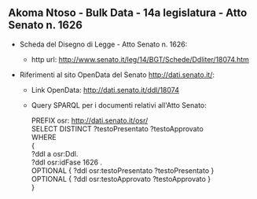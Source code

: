 ## Akoma Ntoso - Bulk Data - 14a legislatura - Atto Senato n. 1626 ##

* Scheda del Disegno di Legge - Atto Senato n. 1626:
	* http url: http://www.senato.it/leg/14/BGT/Schede/Ddliter/18074.htm

* Riferimenti al sito OpenData del Senato http://dati.senato.it/:
	* Link OpenData: http://dati.senato.it/ddl/18074
	* Query SPARQL per i documenti relativi all'Atto Senato:

        PREFIX osr: <http://dati.senato.it/osr/>  
		SELECT DISTINCT ?testoPresentato ?testoApprovato  
		WHERE  
		{  
		    ?ddl a osr:Ddl.  
		    ?ddl osr:idFase 1626 .  
		    OPTIONAL { ?ddl osr:testoPresentato ?testoPresentato }  
		    OPTIONAL { ?ddl osr:testoApprovato ?testoApprovato }  
		}
		
